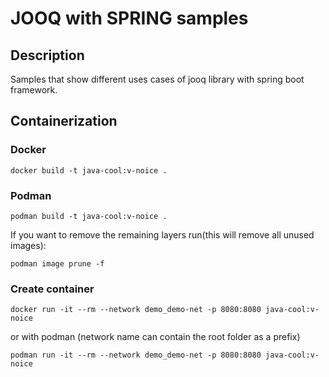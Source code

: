 # JOOQ with SPRING samples

## Description

Samples that show different uses cases of jooq library with spring boot framework.

## Containerization

### Docker
```shell
docker build -t java-cool:v-noice .
```

### Podman
```shell
podman build -t java-cool:v-noice .
```

If you want to remove the remaining layers run(this will remove all unused images):
```shell
podman image prune -f
```

### Create container

```shell
docker run -it --rm --network demo_demo-net -p 8080:8080 java-cool:v-noice
```
or with podman (network name can contain the root folder as a prefix)
```shell
podman run -it --rm --network demo_demo-net -p 8080:8080 java-cool:v-noice
```